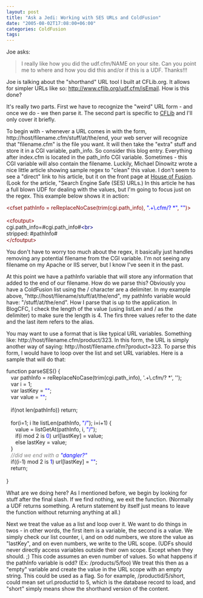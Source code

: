 ```yaml
---
layout: post
title: "Ask a Jedi: Working with SES URLs and ColdFusion"
date: "2005-08-02T17:08:00+06:00"
categories: ColdFusion 
tags: 
---
```


Joe asks:

<blockquote>
I really like how you did the udf.cfm/NAME on your site.  Can you point me to where and how you did this and/or if this is a UDF.  Thanks!!!
</blockquote>

Joe is talking about the "shorthand" URL tool I built at CFLib.org. It allows for simpler URLs like so: <a href="http://www.cflib.org/udf.cfm/isEmail"> http://www.cflib.org/udf.cfm/isEmail</a>. How is this done? 

It's really two parts. First we have to recognize the "weird" URL form - and once we do - we then parse it. The second part is specific to <a href="http://www.cflib.org">CFLib</a> and I'll only cover it briefly.

To begin with - whenever a URL comes in with the form, http://host/filename.cfm/stuff/at/the/end, your web server will recognize that "filename.cfm" is the file you want. It will then take the "extra" stuff and store it in a CGI variable, path_info. So consider this blog entry. Everything after index.cfm is located in the path_info CGI variable. Sometimes - this CGI variable will also contain the filename. Luckily, Michael Dinowitz wrote a nice little article showing sample regex to "clean" this value. I don't seem to see a "direct" link to his article, but it on the front page at <a href="http://www.houseoffusion.com">House of Fusion</a>. (Look for the article, "Search Engine Safe (SES) URLs.) In this article he has a full blown UDF for dealing with the values, but I'm going to focus just on the regex. This example below shows it in action:

<div class="code"><FONT COLOR=MAROON>&lt;cfset pathInfo = reReplaceNoCase(trim(cgi.path_info), <FONT COLOR=BLUE>".+\.cfm/? *"</FONT>, <FONT COLOR=BLUE>""</FONT>)&gt;</FONT><br>
<br>
<FONT COLOR=MAROON>&lt;cfoutput&gt;</FONT><br>
cgi.path_info=#cgi.path_info#<FONT COLOR=NAVY>&lt;br&gt;</FONT><br>
stripped: #pathInfo#<br>
<FONT COLOR=MAROON>&lt;/cfoutput&gt;</FONT></div>

You don't have to worry too much about the regex, it basically just handles removing any potential filename from the CGI variable. I'm not seeing any filename on my Apache or IIS server, but I know I've seen it in the past.

At this point we have a pathInfo variable that will store any information that added to the end of our filename. How do we parse this? Obviously you have a ColdFusion list using the / character are a delimiter. In my example above, "http://host/filename/stuff/at/the/end", my pathInfo variable would have: "/stuff/at/the/end". How I parse that is up to the application. In BlogCFC, I check the length of the value (using listLen and / as the delimiter) to make sure the length is 4. The firs three values refer to the date and the last item refers to the alias. 

You may want to use a format that is like typical URL variables. Something like: http://host/filename.cfm/product/323. In this form, the URL is simply another way of saying: http://host/filename.cfm?product=323. To parse this form, I would have to loop over the list and set URL variables. Here is a sample that will do that:

<div class="code">function parseSES() {<br>
&nbsp;&nbsp;&nbsp;var pathInfo = reReplaceNoCase(trim(cgi.path_info), '.+\.cfm/? *', '');<br>
&nbsp;&nbsp;&nbsp;var i = 1;<br>
&nbsp;&nbsp;&nbsp;var lastKey = <FONT COLOR=BLUE>""</FONT>;<br>
&nbsp;&nbsp;&nbsp;var value = <FONT COLOR=BLUE>""</FONT>;<br>
&nbsp;&nbsp;&nbsp;<br>
&nbsp;&nbsp;&nbsp;if(not len(pathInfo)) return;<br>
<br>
&nbsp;&nbsp;&nbsp;for(i=1; i lte listLen(pathInfo, <FONT COLOR=BLUE>"/"</FONT>); i=i+1) {<br>
&nbsp;&nbsp;&nbsp;&nbsp;&nbsp;&nbsp;value = listGetAt(pathInfo, i, <FONT COLOR=BLUE>"/"</FONT>);<br>
&nbsp;&nbsp;&nbsp;&nbsp;&nbsp;&nbsp;if(i mod 2 is<FONT COLOR=BLUE> 0</FONT>) url[lastKey] = value; <br>
&nbsp;&nbsp;&nbsp;&nbsp;&nbsp;&nbsp;else lastKey = value;<br>
&nbsp;&nbsp;&nbsp;}<br>
<FONT COLOR=GRAY><I>&nbsp;&nbsp;&nbsp;//did we end with a <FONT COLOR=BLUE>"dangler?"</FONT></I></FONT><br>
&nbsp;&nbsp;&nbsp;if((i-1) mod 2 is<FONT COLOR=BLUE> 1</FONT>) url[lastKey] = <FONT COLOR=BLUE>""</FONT>; <br>
&nbsp;&nbsp;&nbsp;return;<br>
&nbsp;&nbsp;&nbsp;<br>
}</div>

What are we doing here? As I mentioned before, we begin by looking for stuff after the final slash. If we find nothing, we exit the function. (Normally a UDF returns something. A return statement by itself just means to leave the function without returning anything at all.) 

Next we treat the value as a list and loop over it. We want to do things in twos - in other words, the first item is a variable, the second is a value. We simply check our list counter, i, and on odd numbers, we store the value as "lastKey", and on even numbers, we write to the URL scope. (UDFs should never directly access variables outside their own scope. Except when they should. ;) This code assumes an even number of values. So what happens if the pathInfo variable is odd? (Ex: /products/5/foo) We treat this then as a "empty" variable and create the value in the URL scope with an empty string. This could be used as a flag. So for example, /productid/5/short, could mean set url.productid to 5, which is the database record to load, and "short" simply means show the shorthand version of the content.
